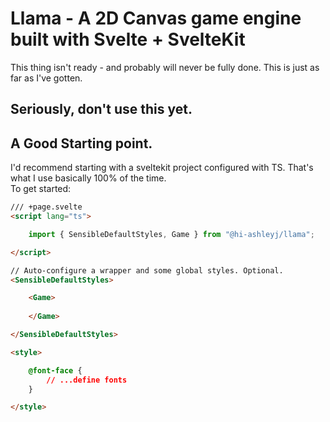 # Llama - A 2D Canvas game engine built with Svelte + SvelteKit
This thing isn't ready - and probably will never be fully done. This is just as far as I've gotten.  

## Seriously, don't use this yet.

## A Good Starting point.
I'd recommend starting with a sveltekit project configured with TS. That's what I use basically 100% of the time.  
To get started:  

```html
/// +page.svelte
<script lang="ts">

    import { SensibleDefaultStyles, Game } from "@hi-ashleyj/llama";

</script>

// Auto-configure a wrapper and some global styles. Optional.
<SensibleDefaultStyles> 

    <Game>
        
    </Game>

</SensibleDefaultStyles>

<style>

    @font-face {
        // ...define fonts
    }

</style>
```

